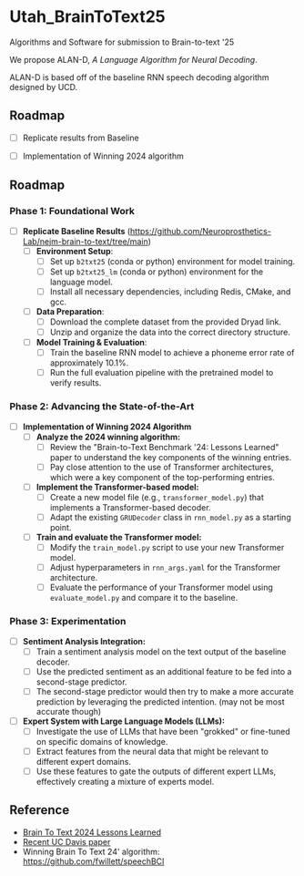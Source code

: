 # Utah_BrainToText25
Algorithms and Software for submission to Brain-to-text '25

We propose ALAN-D, *A Language Algorithm for Neural Decoding*.

ALAN-D is based off of the baseline RNN speech decoding algorithm designed by UCD.


## Roadmap

- [ ] Replicate results from Baseline
- [ ] Implementation of Winning 2024 algorithm


## Roadmap

### Phase 1: Foundational Work

-   [ ] **Replicate Baseline Results** (https://github.com/Neuroprosthetics-Lab/nejm-brain-to-text/tree/main)
    -   [ ] **Environment Setup**:
        -   [ ] Set up `b2txt25` (conda or python) environment for model training.
        -   [ ] Set up `b2txt25_lm` (conda or python) environment for the language model.
        -   [ ] Install all necessary dependencies, including Redis, CMake, and gcc.
    -   [ ] **Data Preparation**:
        -   [ ] Download the complete dataset from the provided Dryad link.
        -   [ ] Unzip and organize the data into the correct directory structure.
    -   [ ] **Model Training & Evaluation**:
        -   [ ] Train the baseline RNN model to achieve a phoneme error rate of approximately 10.1%.
        -   [ ] Run the full evaluation pipeline with the pretrained model to verify results.

### Phase 2: Advancing the State-of-the-Art

-   [ ] **Implementation of Winning 2024 Algorithm**
    -   [ ] **Analyze the 2024 winning algorithm:**
        -   [ ] Review the "Brain-to-Text Benchmark '24: Lessons Learned" paper to understand the key components of the winning entries.
        -   [ ] Pay close attention to the use of Transformer architectures, which were a key component of the top-performing entries.
    -   [ ] **Implement the Transformer-based model:**
        -   [ ] Create a new model file (e.g., `transformer_model.py`) that implements a Transformer-based decoder.
        -   [ ] Adapt the existing `GRUDecoder` class in `rnn_model.py` as a starting point.
    -   [ ] **Train and evaluate the Transformer model:**
        -   [ ] Modify the `train_model.py` script to use your new Transformer model.
        -   [ ] Adjust hyperparameters in `rnn_args.yaml` for the Transformer architecture.
        -   [ ] Evaluate the performance of your Transformer model using `evaluate_model.py` and compare it to the baseline.

### Phase 3: Experimentation

-   [ ] **Sentiment Analysis Integration:**
    -   [ ] Train a sentiment analysis model on the text output of the baseline decoder.
    -   [ ] Use the predicted sentiment as an additional feature to be fed into a second-stage predictor.
    -   [ ] The second-stage predictor would then try to make a more accurate prediction by leveraging the predicted intention. (may not be most accurate though)
-   [ ] **Expert System with Large Language Models (LLMs):**
    -   [ ] Investigate the use of LLMs that have been "grokked" or fine-tuned on specific domains of knowledge.
    -   [ ] Extract features from the neural data that might be relevant to different expert domains.
    -   [ ] Use these features to gate the outputs of different expert LLMs, effectively creating a mixture of experts model.

## Reference

- [Brain To Text 2024 Lessons Learned](./reference/BraintotextBenchmark24_LessonsLearned.pdf)
- [Recent UC Davis paper](./reference/Wairagkar_et_al-2025-Nature.pdf)
- Winning Brain To Text 24' algorithm: https://github.com/fwillett/speechBCI
